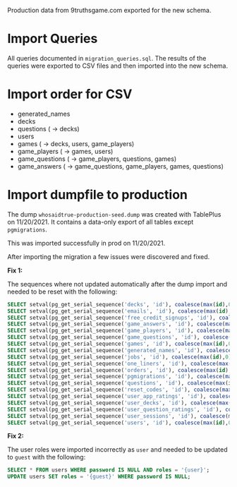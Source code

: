 Production data from 9truthsgame.com exported for the new schema.

# Import Queries

All queries documented in `migration_queries.sql`.
The results of the queries were exported to CSV files and then imported into the new schema.



# Import order for CSV

 - generated_names
 - decks
 - questions ( -> decks)
 - users
 - games ( -> decks, users, game_players)
 - game_players ( -> games, users)
 - game_questions ( -> game_players, questions, games)
 - game_answers ( -> game_questions, game_players, games, questions)



# Import dumpfile to production

The dump `whosaidtrue-production-seed.dump` was created with TablePlus on 11/20/2021.
It contains a data-only export of all tables except `pgmigrations`.

This was imported successfully in prod on 11/20/2021.

After importing the migration a few issues were discovered and fixed.

**Fix 1:**

The sequences where not updated automatically after the dump import and needed to be reset with the following:

```sql
SELECT setval(pg_get_serial_sequence('decks', 'id'), coalesce(max(id),0) + 1, false) FROM decks;
SELECT setval(pg_get_serial_sequence('emails', 'id'), coalesce(max(id),0) + 1, false) FROM emails;
SELECT setval(pg_get_serial_sequence('free_credit_signups', 'id'), coalesce(max(id),0) + 1, false) FROM free_credit_signups;
SELECT setval(pg_get_serial_sequence('game_answers', 'id'), coalesce(max(id),0) + 1, false) FROM game_answers;
SELECT setval(pg_get_serial_sequence('game_players', 'id'), coalesce(max(id),0) + 1, false) FROM game_players;
SELECT setval(pg_get_serial_sequence('game_questions', 'id'), coalesce(max(id),0) + 1, false) FROM game_questions;
SELECT setval(pg_get_serial_sequence('games', 'id'), coalesce(max(id),0) + 1, false) FROM games;
SELECT setval(pg_get_serial_sequence('generated_names', 'id'), coalesce(max(id),0) + 1, false) FROM generated_names;
SELECT setval(pg_get_serial_sequence('jobs', 'id'), coalesce(max(id),0) + 1, false) FROM jobs;
SELECT setval(pg_get_serial_sequence('one_liners', 'id'), coalesce(max(id),0) + 1, false) FROM one_liners;
SELECT setval(pg_get_serial_sequence('orders', 'id'), coalesce(max(id),0) + 1, false) FROM orders;
SELECT setval(pg_get_serial_sequence('pgmigrations', 'id'), coalesce(max(id),0) + 1, false) FROM pgmigrations;
SELECT setval(pg_get_serial_sequence('questions', 'id'), coalesce(max(id),0) + 1, false) FROM questions;
SELECT setval(pg_get_serial_sequence('reset_codes', 'id'), coalesce(max(id),0) + 1, false) FROM reset_codes;
SELECT setval(pg_get_serial_sequence('user_app_ratings', 'id'), coalesce(max(id),0) + 1, false) FROM user_app_ratings;
SELECT setval(pg_get_serial_sequence('user_decks', 'id'), coalesce(max(id),0) + 1, false) FROM user_decks;
SELECT setval(pg_get_serial_sequence('user_question_ratings', 'id'), coalesce(max(id),0) + 1, false) FROM user_question_ratings;
SELECT setval(pg_get_serial_sequence('user_sessions', 'id'), coalesce(max(id),0) + 1, false) FROM user_sessions;
SELECT setval(pg_get_serial_sequence('users', 'id'), coalesce(max(id),0) + 1, false) FROM users;
```

**Fix 2:**

The user roles were imported incorrectly as `user` and needed to be updated to `guest` with the following:

```sql
SELECT * FROM users WHERE password IS NULL AND roles = '{user}';
UPDATE users SET roles = '{guest}' WHERE password IS NULL;
```


